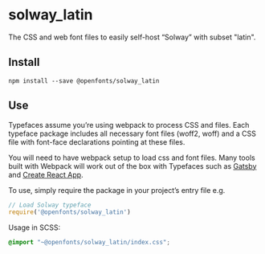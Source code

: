 
# solway_latin

The CSS and web font files to easily self-host “Solway” with subset "latin".

## Install

`npm install --save @openfonts/solway_latin`

## Use

Typefaces assume you’re using webpack to process CSS and files. Each typeface
package includes all necessary font files (woff2, woff) and a CSS file with
font-face declarations pointing at these files.

You will need to have webpack setup to load css and font files. Many tools built
with Webpack will work out of the box with Typefaces such as [Gatsby](https://github.com/gatsbyjs/gatsby)
and [Create React App](https://github.com/facebookincubator/create-react-app).

To use, simply require the package in your project’s entry file e.g.

```javascript
// Load Solway typeface
require('@openfonts/solway_latin')
```

Usage in SCSS:
```scss
@import "~@openfonts/solway_latin/index.css";
```
